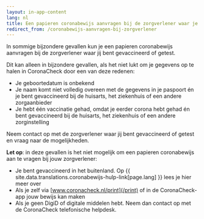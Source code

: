 ```yaml
---
layout: in-app-content
lang: nl
title: Een papieren coronabewijs aanvragen bij de zorgverlener waar je bent gevaccineerd of getest
redirect_from: /coronabewijs-aanvragen-bij-zorgverlener
---
```

In sommige bijzondere gevallen kun je een papieren coronabewijs aanvragen bij de zorgverlener waar jij bent gevaccineerd of getest.

Dit kan alleen in bijzondere gevallen, als het niet lukt om je gegevens op te halen in CoronaCheck door een van deze redenen:

- Je geboortedatum is onbekend
- Je naam komt niet volledig overeen met de gegevens in je paspoort én je bent gevaccineerd bij de huisarts, het ziekenhuis of een andere zorgaanbieder
- Je hebt één vaccinatie gehad, omdat je eerder corona hebt gehad én bent gevaccineerd bij de huisarts, het ziekenhuis of een andere zorginstelling

Neem contact op met de zorgverlener waar jij bent gevaccineerd of getest en vraag naar de mogelijkheden.

**Let op**: in deze gevallen is het niet mogelijk om een papieren coronabewijs aan te vragen bij jouw zorgverlener:

- Je bent gevaccineerd in het buitenland. Op {{ site.data.translations.coronabewijs-hulp-link[page.lang] }} lees je hier meer over
- Als je zelf via  [www.coronacheck.nl/print](/print) of in de CoronaCheck-app jouw bewijs kan maken
- Als je geen DigiD of digitale middelen hebt. Neem dan contact op met de CoronaCheck telefonische helpdesk.
 